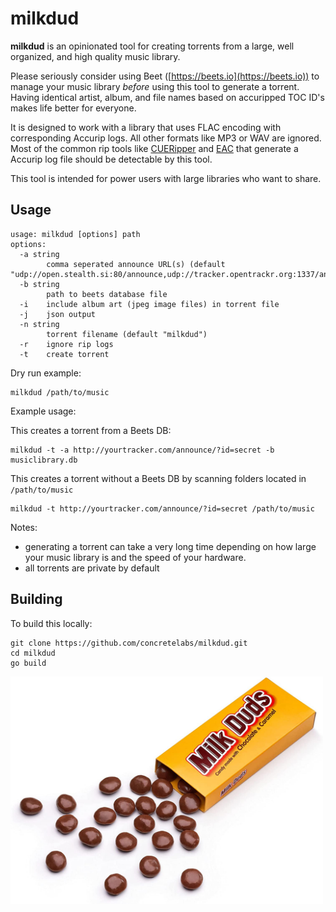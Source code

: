 # milkdud

**milkdud** is an opinionated tool for creating torrents from a large, well organized, and high quality music library.

Please seriously consider using Beet ([https://beets.io](https://beets.io)) to manage your music library *before* using this tool to generate a torrent. Having identical artist, album, and file names based on accuripped TOC ID's makes life better for everyone.

It is designed to work with a library that uses FLAC encoding with corresponding Accurip logs. All other formats like MP3 or WAV are ignored. Most of the common rip tools like [CUERipper](http://cue.tools/wiki/CUERipper) and [EAC](https://www.exactaudiocopy.de/) that generate a Accurip log file should be detectable by this tool.

This tool is intended for power users with large libraries who want to share.

## Usage

```
usage: milkdud [options] path
options:
  -a string
        comma seperated announce URL(s) (default "udp://open.stealth.si:80/announce,udp://tracker.opentrackr.org:1337/announce,udp://tracker.openbittorrent.com:6969/announce")
  -b string
        path to beets database file
  -i    include album art (jpeg image files) in torrent file
  -j    json output
  -n string
        torrent filename (default "milkdud")
  -r    ignore rip logs
  -t    create torrent
```

Dry run example:
```
milkdud /path/to/music
```

Example usage:

This creates a torrent from a Beets DB:
```
milkdud -t -a http://yourtracker.com/announce/?id=secret -b musiclibrary.db
```

This creates a torrent without a Beets DB by scanning folders located in `/path/to/music`
```
milkdud -t http://yourtracker.com/announce/?id=secret /path/to/music
```

Notes:
* generating a torrent can take a very long time depending on how large your music library is and the speed of your hardware.
* all torrents are private by default

## Building

To build this locally:
```
git clone https://github.com/concretelabs/milkdud.git
cd milkdud
go build
```

<img src="milkduds.jpg" width="500px" />